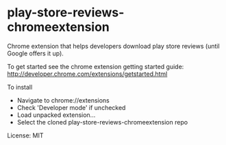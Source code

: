 play-store-reviews-chromeextension
==================================

Chrome extension that helps developers download play store reviews (until Google offers it up).

To get started see the chrome extension getting started guide: http://developer.chrome.com/extensions/getstarted.html

To install
* Navigate to chrome://extensions
* Check 'Developer mode' if unchecked
* Load unpacked extension...
* Select the cloned play-store-reviews-chromeextension repo

License: MIT

